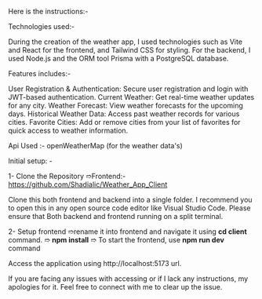 Here is the instructions:-

Technologies used:-

During the creation of the weather app, I used technologies such as Vite and React for the frontend, and Tailwind CSS for styling. For the backend,
I used Node.js and the ORM tool Prisma with a PostgreSQL database.

Features includes:-

User Registration & Authentication: Secure user registration and login with JWT-based authentication.
Current Weather: Get real-time weather updates for any city.
Weather Forecast: View weather forecasts for the upcoming days.
Historical Weather Data: Access past weather records for various cities.
Favorite Cities: Add or remove cities from your list of favorites for quick access to weather information.

Api Used :- openWeatherMap (for the weather data's)

Initial setup: -

1- Clone the Repository
➱Frontend:-https://github.com/Shadialic/Weather_App_Client

Clone this both frontend and backend into a single folder. I recommend you to open this in any open source code editor like Visual Studio Code.
Please ensure that Both backend and frontend running on a split terminal.

2- Setup frontend
➱rename it into frontend and navigate it using **cd client** command.
➱ **npm install**
➱ To start the frontend, use **npm run dev** command

Access the application using http://localhost:5173 url.

If you are facing any issues with accessing or if I lack any instructions, my apologies for it. Feel free to connect with me to clear up the issue.
